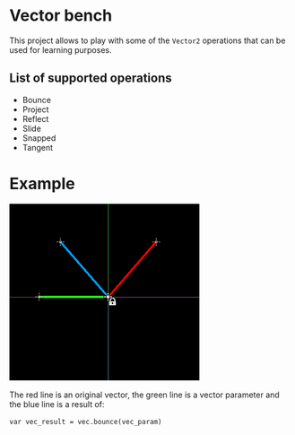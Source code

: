 # Vector bench

This project allows to play with some of the `Vector2` operations that can be
used for learning purposes.

## List of supported operations

* Bounce
* Project
* Reflect
* Slide
* Snapped
* Tangent

# Example


![Bounce operation](bounce.gif)

The red line is an original vector, the green line is a vector parameter and the blue line is a result of:

```gdscript
var vec_result = vec.bounce(vec_param)
```